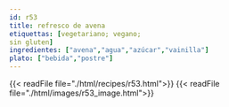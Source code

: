```yaml
---
id: r53
title: refresco de avena
etiquettas: [vegetariano; vegano; 
sin gluten]
ingredientes: ["avena","agua","azúcar","vainilla"]
plato: ["bebida","postre"]
---
```


{{< readFile file="./html/recipes/r53.html">}}
{{< readFile file="./html/images/r53_image.html">}}